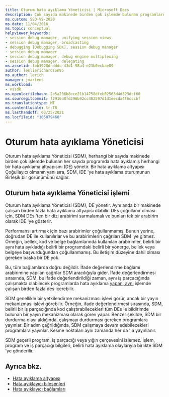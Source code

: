 ```yaml
---
title: Oturum hata ayıklama Yöneticisi | Microsoft Docs
description: Çok sayıda makinede birden çok işlemde bulunan programlarda hata ayıklama altyapısını yöneten oturum ayıklama Yöneticisi hakkında bilgi edinin.
ms.custom: SEO-VS-2020
ms.date: 11/04/2016
ms.topic: conceptual
helpviewer_keywords:
- session debug manager, unifying session views
- session debug manager, broadcasting
- debugging [Debugging SDK], session debug manager
- session debug manager
- session debug manager, debug engine multiplexing
- session debug manager, delegating
ms.assetid: fbb1928d-dddc-43d1-98a4-e23b0ecbae09
author: leslierichardson95
ms.author: lerich
manager: jmartens
ms.workload:
- vssdk
ms.openlocfilehash: 2e5a206b8ece21b14758dfeb02563d4d323dcf60
ms.sourcegitcommit: f2916d8fd296b92cc402597d1d1eecda4f6cccbf
ms.translationtype: MT
ms.contentlocale: tr-TR
ms.lasthandoff: 03/25/2021
ms.locfileid: "105079468"
---
```

# <a name="session-debug-manager"></a>Oturum hata ayıklama Yöneticisi
Oturum hata ayıklama Yöneticisi (SDM), herhangi bir sayıda makinede birden çok işlemde bulunan her sayıda programda hata ayıklamış herhangi bir hata ayıklama altyapısını (DE) yönetir. Bir hata ayıklama altyapısı Çoğullayıcı olmanın yanı sıra, SDM, IDE 'ye hata ayıklama oturumunun Birleşik bir görünümünü sağlar.

## <a name="session-debug-manager-operation"></a>Oturum hata ayıklama Yöneticisi işlemi
 Oturum hata ayıklama Yöneticisi (SDM), DE yönetir. Aynı anda bir makinede çalışan birden fazla hata ayıklama altyapısı olabilir. DEs çoğullanır olması için, SDM DEs 'ten bir dizi arabirimi sarmalamalı ve bunları tek bir arabirim olarak IDE 'ye gösterir.

 Performansı artırmak için bazı arabirimler çoğullanmamış. Bunun yerine, doğrudan DE ile kullanılırlar ve bu arabirimlerin çağrıları SDM 'ye gitmez. Örneğin, bellek, kod ve belge bağlamlarında kullanılan arabirimler, belirli bir aynı hata ayıkladığı belirli bir programdaki belirli bir yönerge, bellek veya belgeye başvurduğundan çoğullanmamış. Bu iletişim düzeyine dahil olması gereken başka bir DE yok.

 Bu, tüm bağlamlarda doğru değildir. İfade değerlendirme bağlamı arabirimine yapılan çağrılar SDM aracılığıyla gider. İfade değerlendirmesi sırasında, SDM, bu ifade değerlendirildiği zaman, aynı iş parçacığında çalışmakta olabilecek programlarda hata ayıklama [yapan, aynı](../../extensibility/debugger/reference/idebugexpression2.md) işlemde çalışan birden fazla des içerebilir.

 SDM genellikle bir yetkilendirme mekanizması işlevi görür, ancak bir yayın mekanizması işlevi görebilir. Örneğin, ifade değerlendirmesi sırasında, SDM, belirli bir iş parçacığında kod çalıştırabilecekleri tüm DEs 'e bildirimde bulunan bir yayın mekanizması olarak görev yapar. Benzer şekilde, SDM bir durdurma olayı aldığında, çalışmayı durdurması gereken programlara yayınlar. Bir adım çağrıldığında, SDM çalışmaya devam edebilecekleri programlara yayınlar. Kesme noktaları aynı zamanda her da ' a yayınlanır.

 SDM geçerli program, iş parçacığı veya yığın çerçevesini izlemez. İşlem, program ve iş parçacığı bilgileri, belirli hata ayıklama olaylarıyla birlikte SDM 'ye gönderilir.

## <a name="see-also"></a>Ayrıca bkz.
- [Hata ayıklama altyapısı](../../extensibility/debugger/debug-engine.md)
- [Hata ayıklayıcı bileşenleri](../../extensibility/debugger/debugger-components.md)
- [Hata ayıklayıcı bağlamları](../../extensibility/debugger/debugger-contexts.md)
